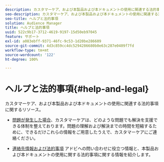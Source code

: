 ```yaml
---
description: カスタマーケア、および本製品および本ドキュメントの使用に関連する法的事項に関するリソース。
seo-description: カスタマーケア、および本製品および本ドキュメントの使用に関連する法的事項に関するリソース。
seo-title: ヘルプと法的事項
solution: Audience Manager
title: ヘルプと法的事項
uuid: 522c9b17-3712-4619-9197-15d50eb97045
feature: サポート
exl-id: a083ebff-9371-46fc-9c53-1d20be286609
source-git-commit: 4d3c859cc4dc5294286680b0e63c287e0409f7fd
workflow-type: tm+mt
source-wordcount: '122'
ht-degree: 100%

---
```


# ヘルプと法的事項{#help-and-legal}

カスタマーケア、および本製品および本ドキュメントの使用に関連する法的事項に関するリソース。

* [問題が発生した場合](/help/using/help-legal/help-problem.md)、カスタマーケアは、どのような問題でも解決を支援できる体制を整えております。問題の理解および解決までの時間を短縮するために、できるだけこれらの情報をご用意したうえで、カスタマーケアにご連絡ください。


* [連絡先情報および法的事項](/help/using/help-legal/help-legal-contact.md)
アドビへの問い合わせに役立つ情報と、本製品および本ドキュメントの使用に関する法的事項に関する情報を紹介します。
